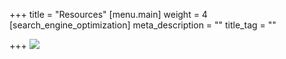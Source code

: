 +++
title = "Resources"
[menu.main]
weight = 4
[search_engine_optimization]
meta_description = ""
title_tag = ""

+++
![](/uploads/bg.jpg)